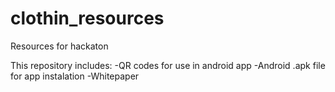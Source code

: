 # clothin_resources
Resources for hackaton

This repository includes:
-QR codes for use in android app
-Android .apk file for app instalation
-Whitepaper
